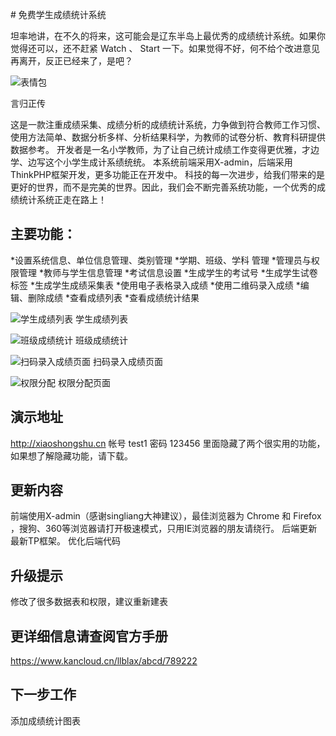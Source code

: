 ﻿﻿# 免费学生成绩统计系统

坦率地讲，在不久的将来，这可能会是辽东半岛上最优秀的成绩统计系统。如果你觉得还可以，还不赶紧 Watch 、 Start 一下。如果觉得不好，何不给个改进意见再离开，反正已经来了，是吧？

![表情包](https://gitee.com/dlbz/student_achievement_statistics/raw/master/public/examples/timg.jpg)

言归正传

这是一款注重成绩采集、成绩分析的成绩统计系统，力争做到符合教师工作习惯、使用方法简单、数据分析多样、分析结果科学，为教师的试卷分析、教育科研提供数据参考。
开发者是一名小学教师，为了让自己统计成绩工作变得更优雅，才边学、边写这个小学生成计系绩统统。
本系统前端采用X-admin，后端采用ThinkPHP框架开发，更多功能正在开发中。
科技的每一次进步，给我们带来的是更好的世界，而不是完美的世界。因此，我们会不断完善系统功能，一个优秀的成绩统计系统正走在路上！



## 主要功能：

*设置系统信息、单位信息管理、类别管理
*学期、班级、学科 管理
*管理员与权限管理
*教师与学生信息管理
*考试信息设置
*生成学生的考试号
*生成学生试卷标签
*生成学生成绩采集表
*使用电子表格录入成绩
*使用二维码录入成绩
*编辑、删除成绩
*查看成绩列表
*查看成绩统计结果

![学生成绩列表](https://gitee.com/dlbz/student_achievement_statistics/raw/master/public/examples/20190524162731.png)
学生成绩列表

![班级成绩统计](https://gitee.com/dlbz/student_achievement_statistics/raw/master/public/examples/20190524164321.png)
班级成绩统计

![扫码录入成绩页面](https://gitee.com/dlbz/student_achievement_statistics/raw/master/public/examples/20190524164409.png)
扫码录入成绩页面

![权限分配](https://gitee.com/dlbz/student_achievement_statistics/raw/master/public/examples/20190524164451.png)
权限分配页面


## 演示地址
http://xiaoshongshu.cn
帐号   test1    密码  123456
里面隐藏了两个很实用的功能，如果想了解隐藏功能，请下载。

## 更新内容
前端使用X-admin（感谢singliang大神建议），最佳浏览器为 Chrome 和 Firefox ，搜狗、360等浏览器请打开极速模式，只用IE浏览器的朋友请绕行。
后端更新最新TP框架。
优化后端代码
## 升级提示
修改了很多数据表和权限，建议重新建表



## 更详细信息请查阅官方手册
https://www.kancloud.cn/llblax/abcd/789222

## 下一步工作
添加成绩统计图表